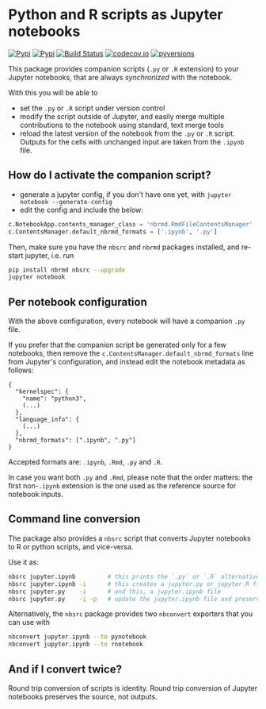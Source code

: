 # Python and R scripts as Jupyter notebooks

[![Pypi](https://img.shields.io/pypi/v/nbsrc.svg)](https://pypi.python.org/pypi/nbsrc)
[![Pypi](https://img.shields.io/pypi/l/nbsrc.svg)](https://pypi.python.org/pypi/nbsrc)
[![Build Status](https://travis-ci.com/mwouts/nbsrc.svg?branch=master)](https://travis-ci.com/mwouts/nbsrc)
[![codecov.io](https://codecov.io/github/mwouts/nbsrc/coverage.svg?branch=master)](https://codecov.io/github/mwouts/nbsrc?branch=master)
[![pyversions](https://img.shields.io/pypi/pyversions/nbsrc.svg)](https://pypi.python.org/pypi/nbsrc)

This package provides companion scripts (`.py` or `.R` extension)
to your Jupyter notebooks, that are always *synchronized*
with the notebook.

With this you will be able to
- set the `.py` or `.R` script under version control
- modify the script outside of Jupyter, and easily merge multiple contributions
to the notebook using standard, text merge tools
- reload the latest version of the notebook from the `.py` or `.R` script. Outputs
for the cells with unchanged input are taken from the `.ipynb` file.

## How do I activate the companion script?

- generate a jupyter config, if you don't have one yet, with `jupyter notebook --generate-config`
- edit the config and include the below:
```python
c.NotebookApp.contents_manager_class = 'nbrmd.RmdFileContentsManager'
c.ContentsManager.default_nbrmd_formats = ['.ipynb', '.py']
```

Then, make sure you have the `nbsrc` and `nbrmd` packages installed, and re-start jupyter, i.e. run
```bash
pip install nbrmd nbsrc --upgrade
jupyter notebook
```

## Per notebook configuration

With the above configuration, every notebook will have a companion `.py` file.

If you prefer that the companion script be generated only for a few notebooks,
then remove the `c.ContentsManager.default_nbrmd_formats` line from Jupyter's
configuration, and instead edit the notebook metadata as follows:
```
{
  "kernelspec": {
    "name": "python3",
    (...)
  },
  "language_info": {
    (...)
  },
  "nbrmd_formats": [".ipynb", ".py"]
}
```

Accepted formats are: `.ipynb`, `.Rmd`, `.py` and `.R`.

In case you want both `.py` and `.Rmd`, please note that the
order matters: the first non-`.ipynb` extension
is the one used as the reference source for notebook inputs.

## Command line conversion

The package also provides a `nbsrc` script that converts Jupyter notebooks
 to R or python scripts, and vice-versa.

Use it as:
```bash
nbsrc jupyter.ipynb         # this prints the `.py` or `.R` alternative
nbsrc jupyter.ipynb -i      # this creates a jupyter.py or jupyter.R file
nbsrc jupyter.py    -i      # and this, a jupyter.ipynb file
nbsrc jupyter.py    -i -p   # update the jupyter.ipynb file and preserve outputs that correspond to unchanged inputs
```

Alternatively, the `nbsrc` package provides two `nbconvert` exporters that you can use with
```bash
nbconvert jupyter.ipynb --to pynotebook
nbconvert jupyter.ipynb --to rnotebook
```

## And if I convert twice?

Round trip conversion of scripts is identity.
Round trip conversion of Jupyter notebooks preserves the source, not outputs.

